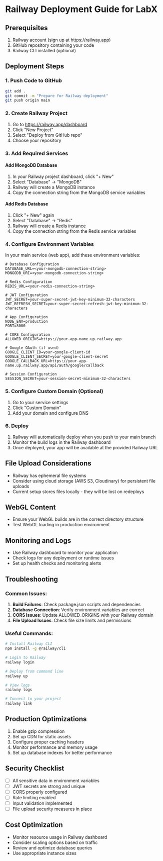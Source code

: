 # Railway Deployment Guide for LabX

## Prerequisites
1. Railway account (sign up at https://railway.app)
2. GitHub repository containing your code
3. Railway CLI installed (optional)

## Deployment Steps

### 1. Push Code to GitHub
```bash
git add .
git commit -m "Prepare for Railway deployment"
git push origin main
```

### 2. Create Railway Project
1. Go to https://railway.app/dashboard
2. Click "New Project"
3. Select "Deploy from GitHub repo"
4. Choose your repository

### 3. Add Required Services

#### Add MongoDB Database
1. In your Railway project dashboard, click "+ New"
2. Select "Database" → "MongoDB"
3. Railway will create a MongoDB instance
4. Copy the connection string from the MongoDB service variables

#### Add Redis Database
1. Click "+ New" again
2. Select "Database" → "Redis"
3. Railway will create a Redis instance
4. Copy the connection string from the Redis service variables

### 4. Configure Environment Variables
In your main service (web app), add these environment variables:

```env
# Database Configuration
DATABASE_URL=<your-mongodb-connection-string>
MONGODB_URI=<your-mongodb-connection-string>

# Redis Configuration
REDIS_URL=<your-redis-connection-string>

# JWT Configuration
JWT_SECRET=your-super-secret-jwt-key-minimum-32-characters
JWT_REFRESH_SECRET=your-super-secret-refresh-jwt-key-minimum-32-characters

# App Configuration
NODE_ENV=production
PORT=3000

# CORS Configuration
ALLOWED_ORIGINS=https://your-app-name.up.railway.app

# Google OAuth (if used)
GOOGLE_CLIENT_ID=your-google-client-id
GOOGLE_CLIENT_SECRET=your-google-client-secret
GOOGLE_CALLBACK_URL=https://your-app-name.up.railway.app/api/auth/google/callback

# Session Configuration
SESSION_SECRET=your-session-secret-minimum-32-characters
```

### 5. Configure Custom Domain (Optional)
1. Go to your service settings
2. Click "Custom Domain"
3. Add your domain and configure DNS

### 6. Deploy
1. Railway will automatically deploy when you push to your main branch
2. Monitor the build logs in the Railway dashboard
3. Once deployed, your app will be available at the provided Railway URL

## File Upload Considerations
- Railway has ephemeral file systems
- Consider using cloud storage (AWS S3, Cloudinary) for persistent file uploads
- Current setup stores files locally - they will be lost on redeploys

## WebGL Content
- Ensure your WebGL builds are in the correct directory structure
- Test WebGL loading in production environment

## Monitoring and Logs
- Use Railway dashboard to monitor your application
- Check logs for any deployment or runtime issues
- Set up health checks and monitoring alerts

## Troubleshooting

### Common Issues:
1. **Build Failures**: Check package.json scripts and dependencies
2. **Database Connection**: Verify environment variables are correct
3. **CORS Issues**: Update ALLOWED_ORIGINS with your Railway domain
4. **File Upload Issues**: Check file size limits and permissions

### Useful Commands:
```bash
# Install Railway CLI
npm install -g @railway/cli

# Login to Railway
railway login

# Deploy from command line
railway up

# View logs
railway logs

# Connect to your project
railway link
```

## Production Optimizations
1. Enable gzip compression
2. Set up CDN for static assets
3. Configure proper caching headers
4. Monitor performance and memory usage
5. Set up database indexes for better performance

## Security Checklist
- [ ] All sensitive data in environment variables
- [ ] JWT secrets are strong and unique
- [ ] CORS properly configured
- [ ] Rate limiting enabled
- [ ] Input validation implemented
- [ ] File upload security measures in place

## Cost Optimization
- Monitor resource usage in Railway dashboard
- Consider scaling options based on traffic
- Review and optimize database queries
- Use appropriate instance sizes
